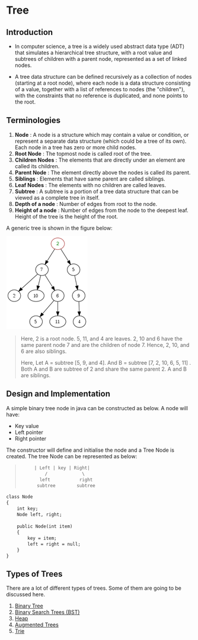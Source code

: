 # Tree

## Introduction

- In computer science, a tree is a widely used abstract data type (ADT) that simulates a hierarchical tree structure, with a root value and subtrees of children with a parent node, represented as a set of linked nodes.

- A tree data structure can be defined recursively as a collection of nodes (starting at a root node), where each node is a data structure consisting of a value, together with a list of references to nodes (the "children"), with the constraints that no reference is duplicated, and none points to the root.


## Terminologies

1. **Node** : A node is a structure which may contain a value or condition, or represent a separate data structure (which could be a tree of its own). Each node in a tree has zero or more child nodes.
2. **Root Node** : The topmost node is called root of the tree.
3. **Children Nodes** : The elements that are directly under an element are called its children. 
4. **Parent Node** : The element directly above the nodes is called its parent.
5. **Siblings** : Elements that have same parent are called siblings.
6. **Leaf Nodes** : The elements with no children are called leaves.
7. **Subtree** : A subtree is a portion of a tree data structure that can be viewed as a complete tree in itself.
8. **Depth of a node** : Number of edges from root to the node.
9. **Height of a node** : Number of edges from the node to the deepest leaf. Height of the tree is the height of the root.

A generic tree is shown in the figure below:

![Generic Tree Representation](/assets/tree.png)

> Here, 2 is a root node. 5, 11, and 4 are leaves. 2, 10 and 6 have the same parent node 7 and are the children of node 7. Hence, 2, 10, and 6 are also siblings.
>
> Here, Let A = subtree [5, 9, and 4]. And B = subtree [7, 2, 10, 6, 5, 11] . Both A and B are subtree of 2 and share the same parent 2. A and B are siblings.


## Design and Implementation

A simple binary tree node in java can be constructed as below. A node will have:
  - Key value
  - Left pointer 
  - Right pointer

The constructor will define and initialise the node and a Tree Node is created. The tree Node can be represented as below:

>          | Left | key | Right|
>              /             \
>            left           right
>           subtree        subtree
                    
  
```
class Node 
{ 
    int key; 
    Node left, right; 
  
    public Node(int item) 
    { 
        key = item; 
        left = right = null; 
    } 
} 
```

## Types of Trees

There are a lot of different types of trees. Some of them are going to be discussed here.

1. [Binary Tree]()
2. [Binary Search Trees (BST)]()
3. [Heap]()
4. [Augmented Trees]()
5. [Trie]()
